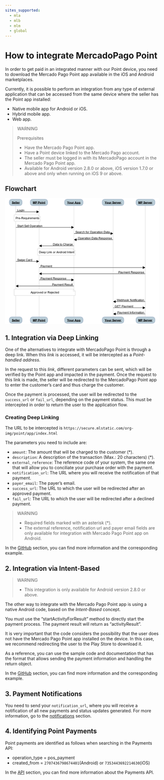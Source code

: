```yaml
---
sites_supported:
  - mla
  - mlb
  - mlm
  - global
---
```



# How to integrate MercadoPago Point

In order to get paid in an integrated manner with our Point device, you need to download the Mercado Pago Point app available in the iOS and Android marketplaces.

Currently, it is possible to perform an integration from any type of external application that can be accessed from the same device where the seller has the Point app installed:

- Native mobile app for Android or iOS.
- Hybrid mobile app.
- Web app.


> WARNING
>
> Prerequisites
>
> * Have the Mercado Pago Point app.
> * Have a Point device linked to the Mercado Pago account.
> * The seller must be logged in with its MercadoPago account in the Mercado Pago Point app.
> * Available for Android version 2.8.0 or above, iOS version 1.7.0 or above and only when running on iOS 9 or above.

## Flowchart

![instore diagram](/images/point_diagram.png)

## 1. Integration via Deep Linking


One of the alternatives to integrate with MercadoPago Point is through a deep link. When this _link_ is accessed, it will be intercepted as a  _Point-handled address_.

In the request to this _link_, different parameters can be sent, which will be verified by the Point app and impacted in the payment. Once the request to this link is made, the seller will be redirected to the MercadoPago Point app to enter the customer’s card and thus charge the customer.

Once the payment is processed, the user will be redirected to the `success_url` or `fail_url`, depending on the payment status. This must be intercepted in order to return the user to the application flow.


### Creating Deep Linking

The URL to be intercepted is `https://secure.mlstatic.com/org-img/point/app/index.html`

The parameters you need to include are:

* `amount`: The amount that will be charged to the customer (\*).
* `description`: A description of the transaction (Max.: 20 characters)  (\*).
* `external_reference`: The reference code of your system, the same one that will allow you to conciliate your purchase order with the payment.
* `notification_url`: The URL where you will receive the notification of that payment.
* `payer_email`: The payer’s email.
* `success_url`: The URL to which the user will be redirected after an approved payment.
* `fail_url`: The URL to which the user will be redirected after a declined payment.

> WARNING
>
> * Required fields marked with an asterisk (\*).
> * The external reference, notification url and payer email fields are only available for integration with Mercado Pago Point app on Android.

In the [GitHub](https://github.com/sebad78/android-integration#deep-linking) section, you can find more information and the corresponding example.

## 2. Integration via Intent-Based
> WARNING
>
> * This integration is only available for Android version 2.8.0 or above.


The other way to integrate with the Mercado Pago Point app is using a native Android code, based on the _Intent-Based_ concept.

You must use the “startActivityForResult” method to directly start the payment process. The payment result will return as “activityResult”.

It is very important that the code considers the possibility that the user does not have the Mercado Pago Point app installed on the device. In this case, we recommend redirecting the user to the Play Store to download it.

As a reference, you can use the sample code and documentation that has the format that allows sending the payment information and handling the return object.

In the [GitHub](https://github.com/sebad78/android-integration#intent) section, you can find more information and the corresponding example.


## 3. Payment Notifications

You need to send your `notification_url`, where you will receive a notification of all new payments and status updates generated.
For more information, go to the [notifications](/guides/notifications/ipn.es.md) section.

## 4. Identifying Point Payments

Point payments are identified as follows when searching in the Payments API:

- operation_type = pos_payment
- created_from = `2707436798674401`(Android) or `7353443692214630`(iOS)

In the [API](/guides/notifications/ipn.es.md) section, you can find more information about the Payments API.
